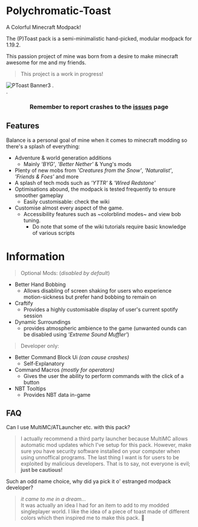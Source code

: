 # Polychromatic-Toast
A Colorful Minecraft Modpack!

The (P)Toast pack is a semi-minimalistic hand-picked, modular modpack for 1.19.2.

This passion project of mine was born from a desire to make minecraft awesome for me and my friends.  

> This project is a work in progress!
 
![PToast Banner3](https://user-images.githubusercontent.com/80040305/216677026-d9cbc596-c955-444c-94c1-51197ea0847f.png)
.  
.  

<h3> <p align="center">
Remember to report crashes to the <a href="https://github.com/MadameElfarran/Polychromatic-Toast/issues">issues</a> page
</p> </h3>
 
## Features

Balance is a personal goal of mine when it comes to minecraft modding so there's a splash of everything:

* Adventure & world generation additions
  * Mainly _'BYG'_, _'Better Nether'_ & Yung's mods
* Plenty of new mobs from _'Creatures from the Snow'_, _'Naturalist'_, _'Friends & Foes'_ and more
* A splash of tech mods such as  _'YTTR'_ & _'Wired Redstone'_
* Optimisations abound, the modpack is tested frequently to ensure smoother gameplay
  * Easily customisable: check the wiki
* Customise almost every aspect of the game.
  * Accessibility features such as ~colorblind modes~ and view bob tuning.
    * Do note that some of the wiki tutorials require basic knowledge of various scripts
  
# Information

> Optional Mods: (*disabled by default*)
 * Better Hand Bobbing  
   * Allows disabling of screen shaking for users who experience motion-sickness but prefer hand bobbing to remain on
 * Craftify
   * Provides a highly customisable display of user's current spotify session
 * Dynamic Surroundings
   * provides atmospheric ambience to the game (unwanted ounds can be disabled using _'Extreme Sound Muffler'_)
 
> Developer only:
 * Better Command Block Ui *(can cause crashes)*
   * Self-Explanatory
 * Command Macros *(mostly for operators)*
   * Gives the user the ability to perform commands with the click of a button
 * NBT Tooltips
   * Provides NBT data in-game

## FAQ

Can I use MultiMC/ATLauncher etc. with this pack?

> I actually recommend a third party launcher because MultiMC allows automatic mod updates which I've setup for this pack. However, make sure you have security software installed on your computer when using unnoffical programs. The last thing I want is for users to be exploited by malicious developers. That is to say, not everyone is evil; **just be cautious!**

Such an odd name choice, why did ya pick it o' estranged modpack developer?

> *it came to me in a dream...*  
It was actually an idea I had for an item to add to my modded singleplayer world. I like the idea of a piece of toast made of different colors which then inspired me to make this pack. 🍞
